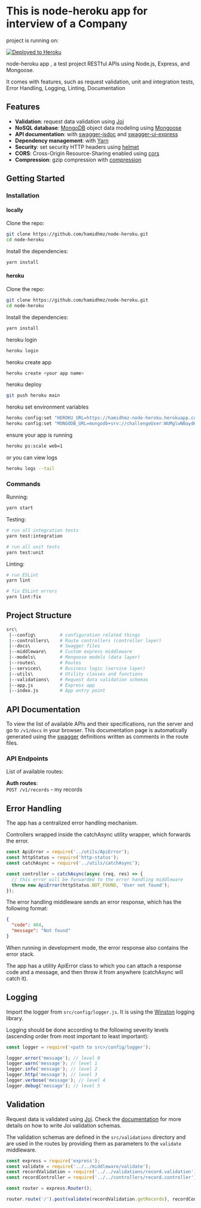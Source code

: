 # This is node-heroku app for interview of a Company
project is running on:

[![Deployed to Heroku](https://www.herokucdn.com/deploy/button.png)](https://hamidhmz-node-heroku.herokuapp.com/v1/docs)

node-heroku app , a test project RESTful APIs using Node.js, Express, and Mongoose.

It comes with features, such as request validation, unit and integration tests, Error Handling, Logging, Linting, Documentation

## Features

- **Validation**: request data validation using [Joi](https://github.com/hapijs/joi)
- **NoSQL database**: [MongoDB](https://www.mongodb.com) object data modeling using [Mongoose](https://mongoosejs.com)
- **API documentation**: with [swagger-jsdoc](https://github.com/Surnet/swagger-jsdoc) and [swagger-ui-express](https://github.com/scottie1984/swagger-ui-express)
- **Dependency management**: with [Yarn](https://yarnpkg.com)
- **Security**: set security HTTP headers using [helmet](https://helmetjs.github.io)
- **CORS**: Cross-Origin Resource-Sharing enabled using [cors](https://github.com/expressjs/cors)
- **Compression**: gzip compression with [compression](https://github.com/expressjs/compression)

## Getting Started

### Installation

#### locally

Clone the repo:

```bash
git clone https://github.com/hamidhmz/node-heroku.git
cd node-heroku
```

Install the dependencies:

```bash
yarn install
```

#### heroku

Clone the repo:

```bash
git clone https://github.com/hamidhmz/node-heroku.git
cd node-heroku
```

Install the dependencies:

```bash
yarn install
```

heroku login

```bash
heroku login
```

heroku create app

```bash
heroku create <your app name>
```

heroku deploy

```bash
git push heroku main
```

heroku set environment variables

```bash
heroku config:set "HEROKU_URL=https://hamidhmz-node-heroku.herokuapp.com/"
heroku config:set "MONGODB_URL=mongodb+srv://challengeUser:WUMglwNBaydH8Yvu@challenge-xzwqd.mongodb.net/getir-case-study?retryWrites=true"
```

ensure your app is running

```bash
heroku ps:scale web=1
```

or you can view logs

```bash
heroku logs --tail
```

### Commands

Running:

```bash
yarn start
```

Testing:

```bash
# run all integration tests
yarn test:integration

# run all unit tests
yarn test:unit

```

Linting:

```bash
# run ESLint
yarn lint

# fix ESLint errors
yarn lint:fix

```

## Project Structure

```bash
src\
 |--config\         # configuration related things
 |--controllers\    # Route controllers (controller layer)
 |--docs\           # Swagger files
 |--middleware\     # Custom express middleware
 |--models\         # Mongoose models (data layer)
 |--routes\         # Routes
 |--services\       # Business logic (service layer)
 |--utils\          # Utility classes and functions
 |--validations\    # Request data validation schemas
 |--app.js          # Express app
 |--index.js        # App entry point
```

## API Documentation

To view the list of available APIs and their specifications, run the server and go to `/v1/docs` in your browser. This documentation page is automatically generated using the [swagger](https://swagger.io/) definitions written as comments in the route files.

### API Endpoints

List of available routes:

**Auth routes**:\
`POST /v1/records` - my records

## Error Handling

The app has a centralized error handling mechanism.

Controllers wrapped inside the catchAsync utility wrapper, which forwards the error.

```javascript
const ApiError = require('../utils/ApiError');
const httpStatus = require('http-status');
const catchAsync = require('../utils/catchAsync');

const controller = catchAsync(async (req, res) => {
  // this error will be forwarded to the error handling middleware
  throw new ApiError(httpStatus.NOT_FOUND, 'User not found');
});
```

The error handling middleware sends an error response, which has the following format:

```json
{
  "code": 404,
  "message": "Not found"
}
```

When running in development mode, the error response also contains the error stack.

The app has a utility ApiError class to which you can attach a response code and a message, and then throw it from anywhere (catchAsync will catch it).

## Logging

Import the logger from `src/config/logger.js`. It is using the [Winston](https://github.com/winstonjs/winston) logging library.

Logging should be done according to the following severity levels (ascending order from most important to least important):

```javascript
const logger = require('<path to src>/config/logger');

logger.error('message'); // level 0
logger.warn('message'); // level 1
logger.info('message'); // level 2
logger.http('message'); // level 3
logger.verbose('message'); // level 4
logger.debug('message'); // level 5
```

## Validation

Request data is validated using [Joi](https://joi.dev/). Check the [documentation](https://joi.dev/api/) for more details on how to write Joi validation schemas.

The validation schemas are defined in the `src/validations` directory and are used in the routes by providing them as parameters to the `validate` middleware.

```javascript
const express = require('express');
const validate = require('../../middleware/validate');
const recordValidation = require('../../validations/record.validation');
const recordController = require('../../controllers/record.controller');

const router = express.Router();

router.route('/').post(validate(recordValidation.getRecords), recordController.getRecords);
```
